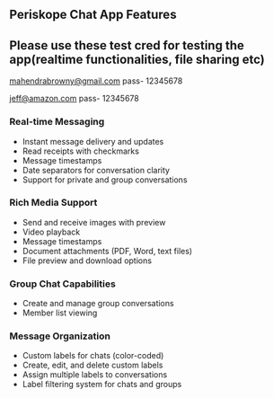 ## Periskope Chat App Features

## Please use these test cred for testing the app(realtime functionalities, file sharing etc)

mahendrabrowny@gmail.com
pass- 12345678

jeff@amazon.com
pass- 12345678

### Real-time Messaging

- Instant message delivery and updates
- Read receipts with checkmarks
- Message timestamps
- Date separators for conversation clarity
- Support for private and group conversations

### Rich Media Support

- Send and receive images with preview
- Video playback
- Message timestamps
- Document attachments (PDF, Word, text files)
- File preview and download options

### Group Chat Capabilities

- Create and manage group conversations
- Member list viewing

### Message Organization

- Custom labels for chats (color-coded)
- Create, edit, and delete custom labels
- Assign multiple labels to conversations
- Label filtering system for chats and groups
